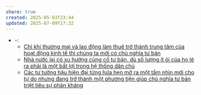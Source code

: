 ```yaml
---
share: true
created: 2025-05-03T23:44
updated: 2025-07-09T17:32
---
```

- \-: 
    - [Chỉ khi thương mại và lao động làm thuê trở thành trung tâm của hoạt động kinh tế thì chúng ta mới có chủ nghĩa tư bản](../%C4%90%E1%BA%A1o%20%C4%91%E1%BB%A9c,%20ph%C3%A1p%20lu%E1%BA%ADt.%20Kinh%20t%E1%BA%BF%20ch%C3%ADnh%20tr%E1%BB%8B/Ch%E1%BB%A7%20ngh%C4%A9a%20t%C6%B0%20b%E1%BA%A3n,%20t%C3%A2n%20t%E1%BB%B1%20do/Ch%E1%BB%89%20khi%20th%C6%B0%C6%A1ng%20m%E1%BA%A1i%20v%C3%A0%20lao%20%C4%91%E1%BB%99ng%20l%C3%A0m%20thu%C3%AA%20tr%E1%BB%9F%20th%C3%A0nh%20trung%20t%C3%A2m%20c%E1%BB%A7a%20ho%E1%BA%A1t%20%C4%91%E1%BB%99ng%20kinh%20t%E1%BA%BF%20th%C3%AC%20ch%C3%BAng%20ta%20m%E1%BB%9Bi%20c%C3%B3%20ch%E1%BB%A7%20ngh%C4%A9a%20t%C6%B0%20b%E1%BA%A3n.md)
    - [Nhà nước lại có xu hướng củng cố tư bản, dù số lượng ít ỏi của họ lẽ ra phải là một bất lợi trong hệ thống dân chủ](../%C4%90%E1%BA%A1o%20%C4%91%E1%BB%A9c,%20ph%C3%A1p%20lu%E1%BA%ADt.%20Kinh%20t%E1%BA%BF%20ch%C3%ADnh%20tr%E1%BB%8B/Ch%E1%BB%A7%20ngh%C4%A9a%20t%C6%B0%20b%E1%BA%A3n,%20t%C3%A2n%20t%E1%BB%B1%20do/Nh%C3%A0%20n%C6%B0%E1%BB%9Bc%20l%E1%BA%A1i%20c%C3%B3%20xu%20h%C6%B0%E1%BB%9Bng%20c%E1%BB%A7ng%20c%E1%BB%91%20t%C6%B0%20b%E1%BA%A3n,%20d%C3%B9%20s%E1%BB%91%20l%C6%B0%E1%BB%A3ng%20%C3%ADt%20%E1%BB%8Fi%20c%E1%BB%A7a%20h%E1%BB%8D%20l%E1%BA%BD%20ra%20ph%E1%BA%A3i%20l%C3%A0%20m%E1%BB%99t%20b%E1%BA%A5t%20l%E1%BB%A3i%20trong%20h%E1%BB%87%20th%E1%BB%91ng%20d%C3%A2n%20ch%E1%BB%A7.md)
    - [Các tư tưởng hậu hiện đại từng hứa hẹn mở ra một tầm nhìn mới cho tự do nhưng đang trở thành một phương tiện giúp chủ nghĩa tư bản triệt tiêu sự phản kháng](../%C4%90%E1%BA%A1o%20%C4%91%E1%BB%A9c,%20ph%C3%A1p%20lu%E1%BA%ADt.%20Kinh%20t%E1%BA%BF%20ch%C3%ADnh%20tr%E1%BB%8B/Ch%E1%BB%A7%20ngh%C4%A9a%20t%C6%B0%20b%E1%BA%A3n,%20t%C3%A2n%20t%E1%BB%B1%20do/C%C3%A1c%20t%C6%B0%20t%C6%B0%E1%BB%9Fng%20h%E1%BA%ADu%20hi%E1%BB%87n%20%C4%91%E1%BA%A1i%20t%E1%BB%ABng%20h%E1%BB%A9a%20h%E1%BA%B9n%20m%E1%BB%9F%20ra%20m%E1%BB%99t%20t%E1%BA%A7m%20nh%C3%ACn%20m%E1%BB%9Bi%20cho%20t%E1%BB%B1%20do%20nh%C6%B0ng%20%C4%91ang%20tr%E1%BB%9F%20th%C3%A0nh%20m%E1%BB%99t%20ph%C6%B0%C6%A1ng%20ti%E1%BB%87n%20gi%C3%BAp%20ch%E1%BB%A7%20ngh%C4%A9a%20t%C6%B0%20b%E1%BA%A3n%20tri%E1%BB%87t%20ti%C3%AAu%20s%E1%BB%B1%20ph%E1%BA%A3n%20kh%C3%A1ng.md)


